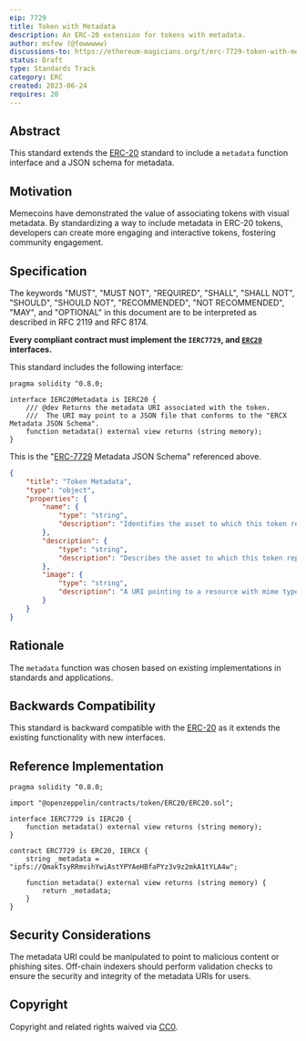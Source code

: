 ```yaml
---
eip: 7729
title: Token with Metadata
description: An ERC-20 extension for tokens with metadata.
author: msfew (@fewwwww)
discussions-to: https://ethereum-magicians.org/t/erc-7729-token-with-metadata/20939
status: Draft
type: Standards Track
category: ERC
created: 2023-06-24
requires: 20
---
```


## Abstract

This standard extends the [ERC-20](./eip-20.md) standard to include a `metadata` function interface and a JSON schema for metadata.

## Motivation

Memecoins have demonstrated the value of associating tokens with visual metadata. By standardizing a way to include metadata in ERC-20 tokens, developers can create more engaging and interactive tokens, fostering community engagement.

## Specification

The keywords "MUST", "MUST NOT", "REQUIRED", "SHALL", "SHALL NOT", "SHOULD", "SHOULD NOT", "RECOMMENDED", "NOT RECOMMENDED", "MAY", and "OPTIONAL" in this document are to be interpreted as described in RFC 2119 and RFC 8174.

**Every compliant contract must implement the `IERC7729`, and [`ERC20`](./eip-20.md) interfaces.**

This standard includes the following interface:

```solidity
pragma solidity ^0.8.0;

interface IERC20Metadata is IERC20 {
    /// @dev Returns the metadata URI associated with the token.
    ///  The URI may point to a JSON file that conforms to the "ERCX Metadata JSON Schema".
    function metadata() external view returns (string memory);
}
```

This is the "[ERC-7729](./eip-7729.md) Metadata JSON Schema" referenced above.

```json
{
    "title": "Token Metadata",
    "type": "object",
    "properties": {
        "name": {
            "type": "string",
            "description": "Identifies the asset to which this token represents"
        },
        "description": {
            "type": "string",
            "description": "Describes the asset to which this token represents"
        },
        "image": {
            "type": "string",
            "description": "A URI pointing to a resource with mime type image/* representing the asset to which this token represents."
        }
    }
}
```

## Rationale

The `metadata` function was chosen based on existing implementations in standards and applications.

## Backwards Compatibility

This standard is backward compatible with the [ERC-20](./eip-20.md) as it extends the existing functionality with new interfaces.

## Reference Implementation

```solidity
pragma solidity ^0.8.0;

import "@openzeppelin/contracts/token/ERC20/ERC20.sol";

interface IERC7729 is IERC20 {
    function metadata() external view returns (string memory);
}

contract ERC7729 is ERC20, IERCX {
    string _metadata = "ipfs://QmakTsyRRmvihYwiAstYPYAeHBfaPYz3v9z2mkA1tYLA4w";

    function metadata() external view returns (string memory) {
        return _metadata;
    }
}
```

## Security Considerations

The metadata URI could be manipulated to point to malicious content or phishing sites. Off-chain indexers should perform validation checks to ensure the security and integrity of the metadata URIs for users.

## Copyright

Copyright and related rights waived via [CC0](../LICENSE.md).

